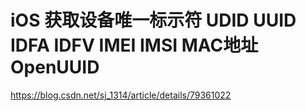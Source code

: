 # iOS 获取设备唯一标示符 UDID UUID IDFA IDFV IMEI IMSI MAC地址 OpenUUID

https://blog.csdn.net/sj_1314/article/details/79361022